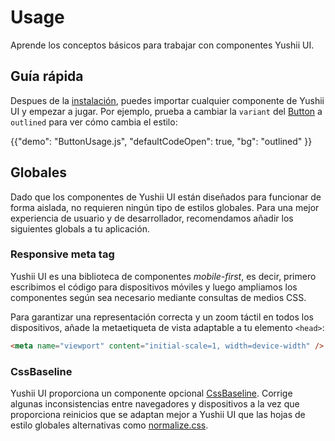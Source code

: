 # Usage

<p class="description">Aprende los conceptos básicos para trabajar con componentes Yushii UI.</p>

## Guía rápida

Despues de la [instalación](/ui/getting-started/installation/), puedes importar cualquier componente de Yushii UI y empezar a jugar.
Por ejemplo, prueba a cambiar la `variant` del [Button](/ui/react-button/) a `outlined` para ver cómo cambia el estilo:

{{"demo": "ButtonUsage.js", "defaultCodeOpen": true, "bg": "outlined" }}

## Globales

Dado que los componentes de Yushii UI están diseñados para funcionar de forma aislada, no requieren ningún tipo de estilos globales.
Para una mejor experiencia de usuario y de desarrollador, recomendamos añadir los siguientes globals a tu aplicación.

### Responsive meta tag

Yushii UI es una biblioteca de componentes _mobile-first_, es decir, primero escribimos el código para dispositivos móviles y luego ampliamos los componentes según sea necesario mediante consultas de medios CSS.

Para garantizar una representación correcta y un zoom táctil en todos los dispositivos, añade la metaetiqueta de vista adaptable a tu elemento `<head>`:

```html
<meta name="viewport" content="initial-scale=1, width=device-width" />
```

### CssBaseline

Yushii UI proporciona un componente opcional [CssBaseline](/ui/react-css-baseline/). Corrige algunas inconsistencias entre navegadores y dispositivos a la vez que proporciona reinicios que se adaptan mejor a Yushii UI que las hojas de estilo globales alternativas como [normalize.css](https://github.com/necolas/normalize.css/).